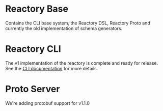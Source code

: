 # Reactory Base
Contains the CLI base system, the Reactory DSL, Reactory Proto and currently the old implementation of schema generators. 

# Reactory CLI
The v1 implementation of the reactory is complete and ready for release. See the [CLI documentation](cli/) for more details.

# Proto Server 
We're adding protobuf support for v1.1.0